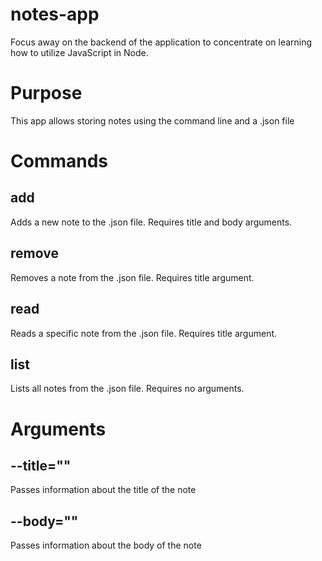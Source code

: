 # notes-app
Focus away on the backend of the application to concentrate on learning how to utilize JavaScript in Node.

# Purpose
This app allows storing notes using the command line and a .json file 

# Commands
## add
Adds a new note to the .json file.
Requires title and body arguments.

## remove
Removes a note from the .json file.
Requires title argument.

## read
Reads a specific note from the .json file.
Requires title argument.

## list
Lists all notes from the .json file.
Requires no arguments.

# Arguments
## --title=""
Passes information about the title of the note

## --body=""
Passes information about the body of the note

